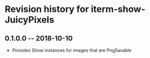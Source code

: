 # Revision history for iterm-show-JuicyPixels

## 0.1.0.0  -- 2018-10-10

* Provides Show instances for images that are PngSavable
